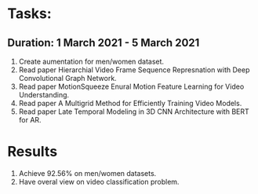 # Tasks:
## Duration: 1 March 2021 - 5 March 2021
1. Create aumentation for men/women dataset.
2. Read paper Hierarchial Video Frame Sequence Represnation with Deep Convolutional Graph Network.
3. Read paper MotionSqueeze Enural Motion Feature Learning for Video Understanding.
4. Read paper A Multigrid Method for Efficiently Training Video Models.
5. Read paper Late Temporal Modeling in 3D CNN Architecture with BERT for AR.
# Results
1. Achieve 92.56% on men/women datasets.
2. Have overal view on video classification problem.